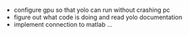 - configure gpu so that yolo can run without crashing pc
- figure out what code is doing and read yolo documentation
- implement connection to matlab
...